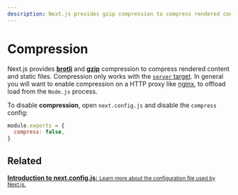 ```yaml
---
description: Next.js provides gzip compression to compress rendered content and static files, it only works with the server target. Learn more about it here.
---
```


# Compression

Next.js provides [**brotli**](https://tools.ietf.org/html/rfc7932) and [**gzip**](https://tools.ietf.org/html/rfc6713#section-3) compression to compress rendered content and static files. Compression only works with the [`server` target](/docs/api-reference/next.config.js/build-target.md#server-target). In general you will want to enable compression on a HTTP proxy like [nginx](https://www.nginx.com/), to offload load from the `Node.js` process.

To disable **compression**, open `next.config.js` and disable the `compress` config:

```js
module.exports = {
  compress: false,
}
```

## Related

<div class="card">
  <a href="/docs/api-reference/next.config.js/introduction.md">
    <b>Introduction to next.config.js:</b>
    <small>Learn more about the configuration file used by Next.js.</small>
  </a>
</div>

